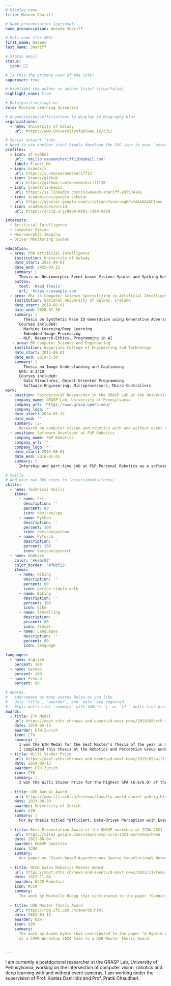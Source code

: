 ```yaml
---
# Display name
title: Waseem Shariff

# Name pronunciation (optional)
name_pronunciation: Waseem Shariff

# Full name (for SEO)
first_name: Waseem
last_name: Shariff

# Status emoji
status:
  icon: 👨‍💻 

# Is this the primary user of the site?
superuser: true

# Highlight the author in author lists? (true/false)
highlight_name: true

# Role/position/tagline
role: Machine Learning Scientist 

# Organizations/Affiliations to display in Biography blox
organizations:
  - name: University of Galway
    url: https://www.universityofgalway.ie/c3i/

# Social network links
# Need to use another icon? Simply download the SVG icon to your `assets/media/icons/` folder.
profiles:
  - icon: at-symbol
    url: 'mailto:waseemshariff126@gmail.com'
    label: E-mail Me
  - icon: brands/x
    url: https://x.com/waseemshariff12
  - icon: brands/github
    url: https://github.com/waseemshariff126
  - icon: brands/linkedin
    url: https://ie.linkedin.com/in/waseem-shariff-997534141
  - icon: academicons/google-scholar
    url: https://scholar.google.com/citations?user=bgGFxfAAAAAJ&hl=en
  - icon: academicons/orcid
    url: https://orcid.org/0000-0001-7298-9389

interests:
  - Artificial Intelligence
  - Computer Vision
  - Neuromorphic Imaging
  - Driver Monitoring System

education:
  - area: PhD Artificial Intelligence
    institution: University of Galway
    date_start: 2022-09-01
    date_end: 2025-03-15
    summary: |
      Thesis on Neuromorphic Event-based Vision: Sparse and Spiking Networks for Efficient Vision System. Supervised by Prof Peter Corcoran. Presented papers at 4 IEEE journals with 4 contributions being published in ECCV, ICMV and IMVIP conference.
    button:
      text: 'Read Thesis'
      url: 'https://example.com'
  - area: MSc in Computer Science Specializing in Artificial Intelligence
    institution: National University of Galway, Ireland
    date_start: 2019-08-01
    date_end: 2020-07-30
    summary: |
        Thesis on Synthetic Face ID Generation using Generative Adversarial Network (GAN)
      Courses included:
      - Machine Learning/Deep Learning
      - Embedded Image Processing 
      - NLP, Research-Ethics, Programming in AI
   - area: BE Computer Science and Engineering
    institution: Nagarjuna College of Engineering and Technology
    date_start: 2015-08-01
    date_end: 2019-5-30
    summary: |
        Thesis on Image Understanding and Captioning
      GPA: 8.3/10
      Courses included:
      - Data Structures, Object Oriented Programming
      - Software Engineering, Microprocessors, Micro-Controllers
work:
  - position: Postdoctoral Researcher in the GRASP Lab at the University of Pennsylvania
    company_name: GRASP Lab, University of Pennsylvania
    company_url: 'https://www.grasp.upenn.edu/'
    company_logo: ''
    date_start: 2024-05-13
    date_end: ''
    summary: |2-
      Research on computer vision and robotics with and without event cameras, under the supervision of Prof. Kostas Daniilidis, and Prof. Pratik Chaudhari.
  - position: Software Developer at F&P Robotics
    company_name: F&P Robotics
    company_url: ''
    company_logo: ''
    date_start: 2015-08-01 
    date_end: 2016-01-01
    summary: |
      Intership and part-time job at F&P Personal Robotics as a software developer on artificial intelligence and context management for service robotics.

# Skills
# Add your own SVG icons to `assets/media/icons/`
skills:
  - name: Technical Skills
    items:
      - name: C++
        description: ''
        percent: 80
        icon: devicon/cpp
      - name: Python
        description: ''
        percent: 100
        icon: devicon/python
      - name: PyTorch
        description: ''
        percent: 100
        icon: devicon/pytorch
  - name: Hobbies
    color: '#eeac02'
    color_border: '#f0bf23'
    items:
      - name: Hiking
        description: ''
        percent: 60
        icon: person-simple-walk
      - name: Biking
        description: ''
        percent: 100
        icon: bike
      - name: Travelling
        description: ''
        percent: 80
        icon: travel
      - name: Languages
        description: ''
        percent: 80
        icon: language
        
languages:
  - name: English
    percent: 100
  - name: German
    percent: 100
  - name: French
    percent: 80

# Awards.
#   Add/remove as many awards below as you like.
#   Only `title`, `awarder`, and `date` are required.
#   Begin multi-line `summary` with YAML's `|` or `|2-` multi-line prefix and indent 2 spaces below.
awards:
  - title: ETH Medal
    url: https://mavt.ethz.ch/news-and-events/d-mavt-news/2019/05/eth-medaille-2019.html
    date: 2019-05-13
    awarder: ETH Zurich
    icon: ETH
    summary: |
      I won the ETH Medal for the best Master's Thesis of the year in mechanical engineering. My thesis, titled "Asynchronous, Photometric Feature Tracking with Events and Frames", was published in ECCV 2018, received an oral, and was invited by IJCV for a journal extension.
      I completed this thesis at the Robotics and Perception Group under the supervision of Davide Scaramuzza.
  - title: Willi Studer Prize
    url: https://mavt.ethz.ch/news-and-events/d-mavt-news/2019/05/willi-studer-preis-2019.html
    date: 2019-05-13
    awarder: ETH Zurich
    icon: ETH
    summary: |
      I won the Willi Studer Prize for the highest GPA (6.0/6.0) of the year in mechanical engineering.
      
  - title: UZH Annual Award
    url: https://www.ifi.uzh.ch/en/news/faculty-award-daniel-gehrig.html
    date: 2023-04-30
    awarder: University of Zurich
    icon: UZH
    summary: |
      For my thesis titled "Efficient, Data-driven Perception with Event Cameras" I won the prestigious UZH Annual Award, which is given for the best Ph.D. within the department of informatics at the University of Zurich.
      
  - title: Best Presentation Award at the ONSVP workshop at ICRA 2021 in Xi'an
    url: https://sites.google.com/view/onsvp-icra-2021-workshop/home
    date: 2021-06-04
    awarder: ONSVP Comittee
    icon: ICRA
    summary: 
      Our paper on "Event-based Asynchronous Sparse Convolutional Networks" was selected for the best presentation award, in the On- and Near-sensor Vision Processing (ONSVP) workshop, at ICRA 2021 in Xi'an.
      
  - title: NCCR Swiss Robotics Master Award
    url: https://mavt.ethz.ch/news-and-events/d-mavt-news/2022/11/female-robotics-researchers-honored.html
    date: 2022-11-04
    awarder: NCCR Robotics
    icon: NCCR
    summary: 
      The work by Michelle Rüegg that contributed to the paper "Combining Events and Frames using Recurrent Asynchronous Multimodal Networks for Monocular Depth Prediction", presented at RA-L 2021 lead to the NCCR Swiss Robotics Master Award
  
  - title: UZH Master Thesis Award
    url: https://rpg.ifi.uzh.ch/awards.html
    date: 2023-04-13
    awarder: UZH
    icon: UZH
    summary: 
      The work by Asude Aydin that contributed to the paper "A Hybrid ANN-SNN Architecture for Low-Power and Low-Latency Visual Perception"
      at a CVPR Workshop 2024 lead to a UZH Master Thesis Award.


---
```


I am currently a postdoctoral researcher at the GRASP Lab, University of Pennsylvania, working on the intersection of computer vision, robotics and deep learning with and without event cameras. I am working under the supervision of Prof. Kostas Daniilidis and Prof. Pratik Chaudhari.
